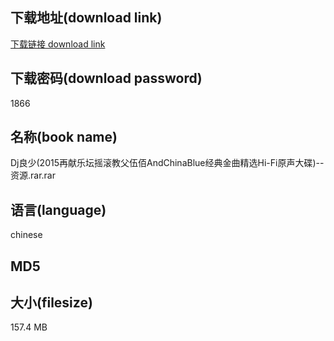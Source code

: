## 下载地址(download link)
[下载链接 download link](https://voluble-croquembouche-d321dc.netlify.app/?s=Dj%E8%89%AF%E5%B0%91%282015%E5%86%8D%E7%8C%AE%E4%B9%90%E5%9D%9B%E6%91%87%E6%BB%9A%E6%95%99%E7%88%B6%E4%BC%8D%E4%BD%B0AndChinaBlue%E7%BB%8F%E5%85%B8%E9%87%91%E6%9B%B2%E7%B2%BE%E9%80%89Hi-Fi%E5%8E%9F%E5%A3%B0%E5%A4%A7%E7%A2%9F%29--%E8%B5%84%E6%BA%90.rar)

## 下载密码(download password)
1866

## 名称(book name)
Dj良少(2015再献乐坛摇滚教父伍佰AndChinaBlue经典金曲精选Hi-Fi原声大碟)--资源.rar.rar

## 语言(language)
chinese

## MD5


## 大小(filesize)
157.4 MB
